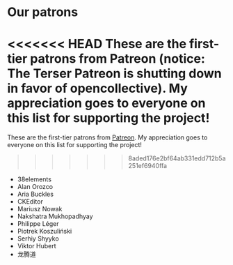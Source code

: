 # Our patrons

<<<<<<< HEAD
These are the first-tier patrons from Patreon (notice: **The Terser Patreon is shutting down in favor of opencollective**). My appreciation goes to everyone on this list for supporting the project!
=======
These are the first-tier patrons from [Patreon](https://www.patreon.com/fabiosantoscode). My appreciation goes to everyone on this list for supporting the project!
>>>>>>> 8aded176e2bf64ab331edd712b5a251ef6940ffa

 * 38elements
 * Alan Orozco
 * Aria Buckles
 * CKEditor
 * Mariusz Nowak
 * Nakshatra Mukhopadhyay
 * Philippe Léger
 * Piotrek Koszuliński
 * Serhiy Shyyko
 * Viktor Hubert
 * 龙腾道
